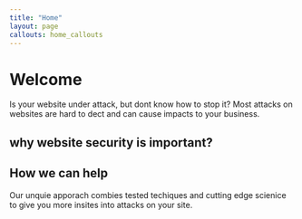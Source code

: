 ```yaml
---
title: "Home"
layout: page
callouts: home_callouts
---
```


# Welcome
Is your website under attack, but dont know how to stop it? Most attacks on websites are hard to dect and can cause impacts to your business.

## why website security is important?

## How we can help
Our unquie apporach combies tested techiques and cutting edge scienice to give you more insites into attacks on your site.